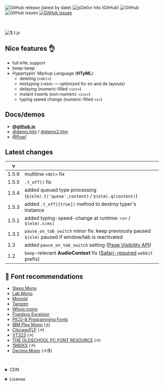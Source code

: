 <p><img alt="GitHub release (latest by date)" src="https://img.shields.io/github/v/release/mntn-dev/t.js?color=magenta"/>
<img alt="jsDelivr hits (GitHub)" src="https://img.shields.io/jsdelivr/gh/hw/mntn-dev/t.js?color=magenta"/>
<img alt="GitHub" src="https://img.shields.io/github/license/mntn-dev/t.js?color=magenta"/>
<img alt="GitHub issues" src="https://img.shields.io/github/issues/mntn-dev/t.js?color=magenta"/>
<a target="_blank" href="https://code.jquery.com/"><img alt="GitHub issues" src="https://img.shields.io/badge/reqs-jQuery-magenta"/></a></p>
<br/><br/><img src="https://mntn-dev.github.io/t.js/t.js.gif" alt="$.t.js"/><br/>

Nice features 👌
---
* full <code>HTML</code> support
* beep-beep
* Hypertypin' Markup Language (__HTyML__):
  * deleting (<code>&lt;del&gt;</code>)
  * mistyping (<code>&lt;kbd&gt;</code> &mdash; optimized for <kbd title="english">en</kbd> and <kbd title="german">de</kbd> layouts)
  * delaying (numeric-filled <code>&lt;ins&gt;</code>)
  * instant inserts (non-numeric <code>&lt;ins&gt;</code>)
  * typing speed change (numeric-filled <code>&lt;s&gt;</code>)

Docs/demos
---
* <strong><a href="https://mntn-dev.github.io/t.js/" target="_blank">@github.io</a></strong>
* <a href="https://mntn-dev.github.io/t.js/demo.htm" target="_blank">@demo.htm</a> / <a href="https://mntn-dev.github.io/t.js/demo2.htm" target="_blank">@demo2.htm</a>
* <a href="https://mn.tn/p" target="_blank">@Pow!</a>


Latest changes
---
v   |  &nbsp;
--- | ---
1.5.6  | multiline `<del>` fix
1.5.5  | `.t_off()` fix
1.5.4  | added queued type processing (`$(elm).t('queue',content)` / `$(elm).q(content)`)
1.5.3  | added `.t_off([true])` method to destroy typer's instance
1.5.1  | added typing-speed-change at runtime: `<s>` / `$(elm).s(ms)`
1.3.1  | `pause_on_tab_switch` minor fix: keep previously paused `$(elm)` paused if window/tab is reactivated
1.3    |  added `pause_on_tab_switch` setting ([Page Visibility API](https://developer.mozilla.org/en-US/docs/Web/API/Page_Visibility_API))
1.2    | `beep`-relevant __AudioContext__ fix ([Safari-required](https://developer.apple.com/library/archive/documentation/AudioVideo/Conceptual/Using_HTML5_Audio_Video/PlayingandSynthesizingSounds/PlayingandSynthesizingSounds.html#//apple_ref/doc/uid/TP40009523-CH6-SW2) `webkit` prefix)


💾 Font recommendations 
---
* [Steps Mono](https://github.com/raphaelbastide/steps-mono)
* [Lab Mono](https://github.com/hatsumatsu/Lab-Mono)
* [Monoid](https://github.com/larsenwork/monoid)
* [Tamzen](https://github.com/sunaku/tamzen-font)
* [Whois mono](https://github.com/raphaelbastide/Whois-mono)
* [Fixedsys Excelsior](https://github.com/kika/fixedsys)
* [PICO-8 Programming Fonts](https://github.com/juanitogan/p8-programming-fonts)
* [IBM Plex Mono](https://github.com/IBM/plex/tree/master/IBM-Plex-Mono/fonts/complete) ([↗](https://ibm.com/plex/))
* [ChicagoFLF](https://fontlibrary.org/en/font/chicagoflf) (↗)
* [VT323](https://fonts.google.com/specimen/VT323) (↗)
* [THE OLDSCHOOL PC FONT RESOURCE](https://int10h.org/oldschool-pc-fonts/fontlist/) (↗)
* [1980XX](https://arcade.itch.io/1980) (↗)
* [Decima Mono](https://myfonts.com/fonts/tipografiaramis/decima-mono/) (↗/$)

<br/><details><summary>CDN</summary><code>https://cdn.jsdelivr.net/gh/mntn-dev/t.js/t.min.js</code></details>
<details><summary>License</summary><strong>MIT</strong> <code>&lt;https://mit-license.org/&gt;</code></details>
